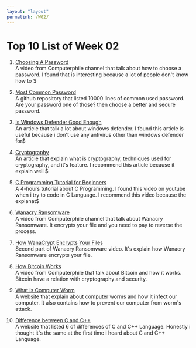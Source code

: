 ```yaml
---
layout: "layout"
permalink: /W02/
---
```


# Top 10 List of Week 02

1. [Choosing A Password](https://www.youtube.com/watch?v=3NjQ9b3pgIg)<br>
A video from Computerphile channel that talk about how to choose a password. I found that is interesting because a lot of people don't know how to $

2. [Most Common Password](https://github.com/danielmiessler/SecLists/blob/master/Passwords/Common-Credentials/10k-most-common.txt)<br>
A github repository that listed 10000 lines of common used password. Are your password one of those? then choose a better and secure password.

3. [Is Windows Defender Good Enough](https://sea.pcmag.com/security/40577/is-windows-defender-good-enough-to-protect-your-pc-by-itself)<br>
An article that talk a lot about windows defender. I found this article is useful because i don't use any antivirus other than windows defender for$

4. [Cryptography](https://www.geeksforgeeks.org/cryptography-and-its-types/)<br>
An article that explain what is cryptography, techniques used for cryptography, and it's feature. I recommend this article because it explain well $

5. [C Programming Tutorial for Beginners](https://www.youtube.com/watch?v=KJgsSFOSQv0)<br>
A 4-hours tutorial about C Programming. I found this video on youtube when i try to code in C Language. I recommend this video because the explanat$

6. [Wanacry Ransomware](https://www.youtube.com/watch?v=88jkB1V6N9w)<br>
A video from Computerphile channel that talk about Wanacry Ransomware. It encrypts your file and you need to pay to reverse the process.

7. [How WanaCrypt Encrypts Your Files](https://www.youtube.com/watch?v=pLluFxHrc30)<br>
Second part of Wanacry Ransomware video. It's explain how Wanacry Ransomware encrypts your file.

8. [How Bitcoin Works](https://www.youtube.com/watch?v=JyxRH18YlpA)<br>
A video from Computerphile that talk about Bitcoin and how it works. Bitcoin have a relation with cryptography and security.

9. [What is Computer Worm](https://www.hornetsecurity.com/en/knowledge-base/computer-worm/)<br>
A website that explain about computer worms and how it infect our computer. It also contains how to prevent our computer from worm's attack.

10. [Difference between C and C++](https://www.tutorialspoint.com/difference-between-c-and-cplusplus)<br>                                           A website that listed 6 of differences of C and C++ Language. Honestly i thought it's the same at the first time i heard about C and C++ Language.
